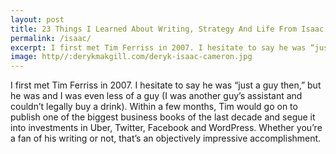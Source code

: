 ```yaml
---
layout: post
title: 23 Things I Learned About Writing, Strategy And Life From Isaac Morehouse
permalink: /isaac/
excerpt: I first met Tim Ferriss in 2007. I hesitate to say he was “just a guy then,” but he was and I was even less of a guy (I was another guy’s assistant and couldn’t legally buy a drink). Within a few months, Tim would go on to publish one of the biggest business books of the last decade and segue it into investments in Uber, Twitter, Facebook and WordPress. Whether you’re a fan of his writing or not, that’s an objectively impressive accomplishment.
image: http//:derykmakgill.com/deryk-isaac-cameron.jpg
---
```


I first met Tim Ferriss in 2007. I hesitate to say he was “just a guy then,” but he was and I was even less of a guy (I was another guy’s assistant and couldn’t legally buy a drink). Within a few months, Tim would go on to publish one of the biggest business books of the last decade and segue it into investments in Uber, Twitter, Facebook and WordPress. Whether you’re a fan of his writing or not, that’s an objectively impressive accomplishment.

